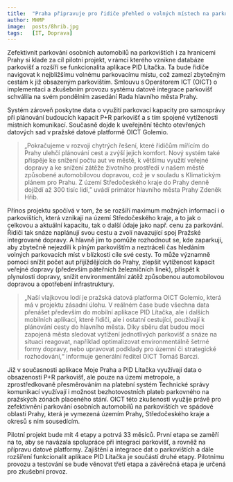 ```yaml
---
title:  "Praha připravuje pro řidiče přehled o volných místech na parkovištích P+R a u hranice Prahy"
author: MHMP
image:  posts/8hrib.jpg
tags:   [IT, Doprava]
---
```

 
Zefektivnit parkování osobních automobilů na parkovištích i za hranicemi Prahy si klade za cíl pilotní projekt, v rámci kterého vznikne databáze parkovišť a rozšíří se funkcionalita aplikace PID Lítačka. Ta bude řidiče navigovat k nejbližšímu volnému parkovacímu místu, což zamezí zbytečným cestám k již obsazeným parkovištím. Smlouvu s Operátorem ICT (OICT) o implementaci a zkušebním provozu systému datové integrace parkovišť schválila na svém pondělním zasedání Rada hlavního města Prahy.

Systém zároveň poskytne data o využití parkovací kapacity pro samosprávy při plánování budoucích kapacit P+R parkovišť a s tím spojené vytíženosti místních komunikací. Současně dojde k uveřejnění těchto otevřených datových sad v pražské datové platformě OICT Golemio.

> „Pokračujeme v rozvoji chytrých řešení, které řidičům mířícím do Prahy ulehčí plánování cest a zvýší jejich komfort. Nový systém také přispěje ke snížení počtu aut ve městě, k většímu využití veřejné dopravy a ke snížení zátěže životního prostředí v našem městě způsobené automobilovou dopravou, což je v souladu s Klimatickým plánem pro Prahu. Z území Středočeského kraje do Prahy denně dojíždí až 300 tisíc lidí,” uvádí primátor hlavního města Prahy Zdeněk Hřib.

Přínos projektu spočívá v tom, že se rozšíří maximum možných informací i o parkovištích, která vznikají na území Středočeského kraje, a to jak o celkovou a aktuální kapacitu, tak o další údaje jako např. cenu za parkování. Řidiči tak snáze naplánují svou cestu a zvolí navazující spoj Pražské integrované dopravy. A hlavně jim to pomůže rozhodnout se, kde zaparkují, aby zbytečně nejezdili k plným parkovištím a neztráceli čas hledáním volných parkovacích míst v blízkosti cíle své cesty. To může významně pomoci snížit počet aut přijíždějících do Prahy, zlepšit vytíženost kapacit veřejné dopravy (především páteřních železničních linek), přispět k plynulosti dopravy, snížit environmentální zátěž způsobenou automobilovou dopravou a opotřebení infrastruktury.

> „Naší vlajkovou lodí je pražská datová platforma OICT Golemio, která má v projektu zásadní úlohu. V reálném čase bude všechna data přenášet především do mobilní aplikace PID Lítačka, ale i dalších mobilních aplikací, které řidiči, ale i ostatní cestující, používají k plánování cesty do hlavního města. Díky sběru dat budou moci zapojená města sledovat vytížení jednotlivých parkovišť a snáze na situaci reagovat, například optimalizovat environmentálně šetrné formy dopravy, nebo upravovat podklady pro územní či strategické rozhodování,“ informuje generální ředitel OICT Tomáš Barczi.

Již v současnosti aplikace Moje Praha a PID Lítačka využívají data o obsazenosti P+R parkovišť, ale pouze na území metropole, a zprostředkovaně přesměrováním na platební systém Technické správy komunikací využívají i možnost bezhotovostních plateb parkovného na pražských zónách placeného stání. OICT této zkušenosti využije právě pro zefektivnění parkování osobních automobilů na parkovištích ve spádové oblasti Prahy, která je vymezená územím Prahy, Středočeského kraje a okresů s ním sousedícím.

Pilotní projekt bude mít 4 etapy a potrvá 33 měsíců. První etapa se zaměří na to, aby se navázala spolupráce při integraci parkovišť, a rovněž na přípravu datové platformy. Zajištění a integrace dat o parkovištích a dále rozšíření funkcionalit aplikace PID Lítačka je součástí druhé etapy. Pilotnímu provozu a testování se bude věnovat třetí etapa a závěrečná etapa je určená pro zkušební provoz.   
